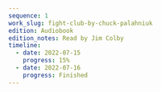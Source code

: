 ```yaml
---
sequence: 1
work_slug: fight-club-by-chuck-palahniuk
edition: Audiobook
edition_notes: Read by Jim Colby
timeline:
  - date: 2022-07-15
    progress: 15%
  - date: 2022-07-16
    progress: Finished
---
```

